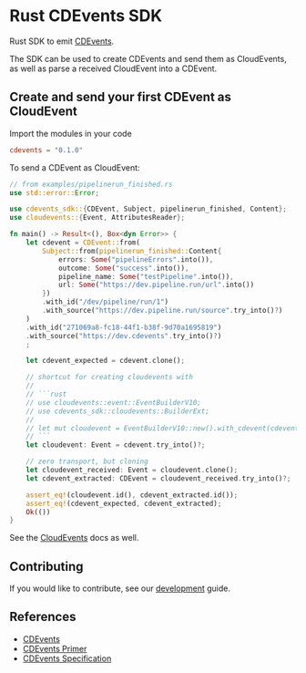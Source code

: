 # Rust CDEvents SDK

Rust SDK to emit [CDEvents](https://cdevents.dev).

The SDK can be used to create CDEvents and send them as CloudEvents, as well as parse a received CloudEvent into a CDEvent.

## Create and send your first CDEvent as CloudEvent

Import the modules in your code

```toml
cdevents = "0.1.0"
```

To send a CDEvent as CloudEvent:

```rust
// from examples/pipelinerun_finished.rs
use std::error::Error;

use cdevents_sdk::{CDEvent, Subject, pipelinerun_finished, Content};
use cloudevents::{Event, AttributesReader};

fn main() -> Result<(), Box<dyn Error>> {
    let cdevent = CDEvent::from(
        Subject::from(pipelinerun_finished::Content{
            errors: Some("pipelineErrors".into()),
            outcome: Some("success".into()),
            pipeline_name: Some("testPipeline".into()),
            url: Some("https://dev.pipeline.run/url".into())
        })
        .with_id("/dev/pipeline/run/1")
        .with_source("https://dev.pipeline.run/source".try_into()?)
    )
    .with_id("271069a8-fc18-44f1-b38f-9d70a1695819")
    .with_source("https://dev.cdevents".try_into()?)
    ;

    let cdevent_expected = cdevent.clone();

    // shortcut for creating cloudevents with
    //
    // ```rust
    // use cloudevents::event::EventBuilderV10;
    // use cdevents_sdk::cloudevents::BuilderExt;
    //
    // let mut cloudevent = EventBuilderV10::new().with_cdevent(cdevent.clone())?.build()?;
    // ```
    let cloudevent: Event = cdevent.try_into()?;

    // zero transport, but cloning
    let cloudevent_received: Event = cloudevent.clone();
    let cdevent_extracted: CDEvent = cloudevent_received.try_into()?;

    assert_eq!(cloudevent.id(), cdevent_extracted.id());
    assert_eq!(cdevent_expected, cdevent_extracted);
    Ok(())
}
```

See the [CloudEvents](https://github.com/cloudevents/sdk-go#send-your-first-cloudevent) docs as well.

## Contributing

If you would like to contribute, see our [development](DEVELOPMENT.md) guide.

## References

- [CDEvents](https://cdevents.dev)
- [CDEvents Primer](https://cdevents.dev/docs/primer/)
- [CDEvents Specification](https://cdevents.dev/docs/)
